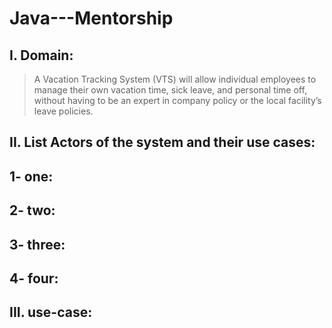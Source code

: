 # Java---Mentorship

## I.	Domain:
> A Vacation Tracking System (VTS) will allow individual employees to manage their own vacation time, sick leave, and personal time off, without having to be an expert in company policy or the local facility’s leave policies.

## II.	List Actors of the system and their use cases:
##    1- one:	
##    2- two:
##    3- three:
##    4- four:

## III.	use-case:
